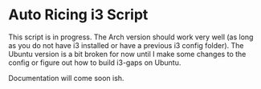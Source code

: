 # Auto Ricing i3 Script

This script is in progress. The Arch version should work very well (as long as you do not have i3 installed or have a previous i3 config folder). The Ubuntu version is a bit broken for now until I make some changes to the config or figure out how to build i3-gaps on Ubuntu.

Documentation will come soon ish. 
